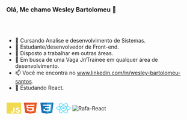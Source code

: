 ### Olá, Me chamo Wesley Bartolomeu 👋
<br/>




<div align="center">

</div>
<br/>


- 🔭 Cursando Analise e desenvolvimento de Sistemas.
- 🌱 Estudante/desenvolvedor de Front-end.
- 👯 Disposto a trabalhar em outras áreas.
- 🤔 Em busca de uma Vaga Jr/Trainee em qualquer área de desenvolvimento.
- 📫 Você me encontra no www.linkedin.com/in/wesley-bartolomeu-santos.
- 🙌 Estudando React.

<div style="display: inline_block"><br>
<img align="center" alt="Rafa-Js" height="30" width="40" src="https://raw.githubusercontent.com/devicons/devicon/master/icons/javascript/javascript-plain.svg">
<img align="center" alt="Rafa-HTML" height="30" width="40" src="https://raw.githubusercontent.com/devicons/devicon/master/icons/html5/html5-original.svg">
<img align="center" alt="Rafa-CSS" height="30" width="40" src="https://raw.githubusercontent.com/devicons/devicon/master/icons/css3/css3-original.svg">
<img align="center" alt="Rafa-React" height="30" width="40" src="https://raw.githubusercontent.com/devicons/devicon/master/icons/react/react-original.svg">
<img align="center" alt="Rafa-React" height="30" width="50" src="https://img.shields.io/badge/Sass-CC6699?style=for-the-badge&logo=sass&logoColor=white">
<div/>
